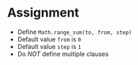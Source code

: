 # Assignment

* Define `Math.range_sum(to, from, step)`
* Default value `from` is `0`
* Default value `step` is `1`
* Do *NOT* define multiple clauses
